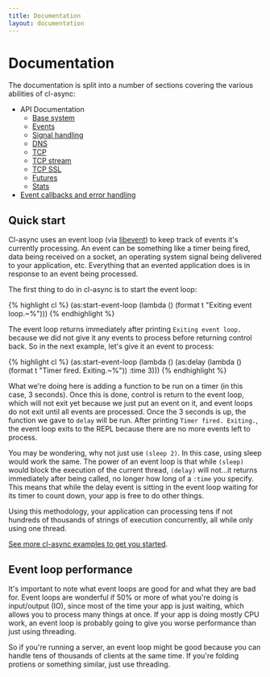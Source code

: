 ```yaml
---
title: Documentation
layout: documentation
---
```


<a id="documentation"></a>
Documentation
=============
The documentation is split into a number of sections covering the various
abilities of cl-async:

- API Documentation
  - [Base system](/cl-async/base)
  - [Events](/cl-async/events)
  - [Signal handling](/cl-async/signal-handling)
  - [DNS](/cl-async/dns)
  - [TCP](/cl-async/tcp)
  - [TCP stream](/cl-async/tcp-stream)
  - [TCP SSL](/cl-async/tcp-ssl)
  - [Futures](/cl-async/future)
  - [Stats](/cl-async/stats)
- [Event callbacks and error handling](/cl-async/event-handling)

<a id="quick-start"></a>
Quick start
-----------
Cl-async uses an event loop (via [libevent](http://libevent.org/)) to keep track
of events it's currently processing. An event can be something like a timer
being fired, data being received on a socket, an operating system signal being
delivered to your application, etc. Everything that an evented application does
is in response to an event being processed.

The first thing to do in cl-async is to start the event loop:

{% highlight cl %}
(as:start-event-loop
  (lambda ()
    (format t "Exiting event loop.~%")))
{% endhighlight %}

The event loop returns immediately after printing `Exiting event loop.` because
we did not give it any events to process before returning control back. So in
the next example, let's give it an event to process:

{% highlight cl %}
(as:start-event-loop
  (lambda ()
    (as:delay
      (lambda ()
        (format t "Timer fired. Exiting.~%"))
      :time 3)))
{% endhighlight %}

What we're doing here is adding a function to be run on a timer (in this case,
3 seconds). Once this is done, control is return to the event loop, which will
not exit yet because we just put an event on it, and event loops do not exit
until all events are processed. Once the 3 seconds is up, the function we gave
to `delay` will be run. After printing `Timer fired. Exiting.`, the event loop
exits to the REPL because there are no more events left to process.

You may be wondering, why not just use `(sleep 2)`. In this case, using sleep
would work the same. The power of an event loop is that while `(sleep)` would
block the execution of the current thread, `(delay)` will not...it returns
immediately after being called, no longer how long of a `:time` you specify.
This means that while the delay event is sitting in the event loop waiting for
its timer to count down, your app is free to do other things.

Using this methodology, your application can processing tens if not hundreds of
thousands of strings of execution concurrently, all while only using one thread.

[See more cl-async examples to get you started](/cl-async/examples).

<a id="performance"></a>
Event loop performance
----------------------
It's important to note what event loops are good for and what they are bad for.
Event loops are wonderful if 50% or more of what you're doing is input/output
(IO), since most of the time your app is just waiting, which allows you to
process many things at once. If your app is doing mostly CPU work, an event loop
is probably going to give you worse performance than just using threading.

So if you're running a server, an event loop might be good because you can
handle tens of thousands of clients at the same time. If you're folding protiens
or something similar, just use threading.


